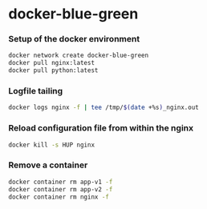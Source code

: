 # docker-blue-green

### Setup of the docker environment

```bash
docker network create docker-blue-green
docker pull nginx:latest
docker pull python:latest
```

### Logfile tailing

```bash
docker logs nginx -f | tee /tmp/$(date +%s)_nginx.out
```

### Reload configuration file from within the nginx

```bash
docker kill -s HUP nginx
```

### Remove a container

```bash
docker container rm app-v1 -f
docker container rm app-v2 -f
docker container rm nginx -f
```